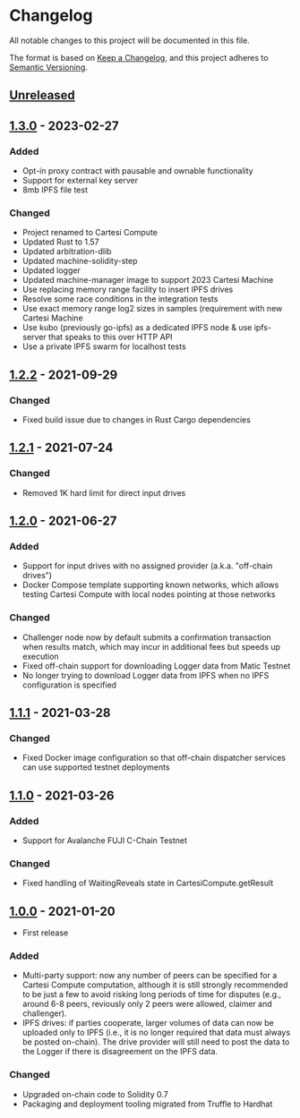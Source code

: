 # Changelog

All notable changes to this project will be documented in this file.

The format is based on [Keep a Changelog](https://keepachangelog.com/en/1.0.0/),
and this project adheres to [Semantic Versioning](https://semver.org/spec/v2.0.0.html).

## [Unreleased]

## [1.3.0] - 2023-02-27

### Added

-   Opt-in proxy contract with pausable and ownable functionality
-   Support for external key server
-   8mb IPFS file test

### Changed
-   Project renamed to Cartesi Compute
-   Updated Rust to 1.57
-   Updated arbitration-dlib
-   Updated machine-solidity-step
-   Updated logger
-   Updated machine-manager image to support 2023 Cartesi Machine
-   Use replacing memory range facility to insert IPFS drives
-   Resolve some race conditions in the integration tests
-   Use exact memory range log2 sizes in samples (requirement with new Cartesi Machine
-   Use kubo (previously go-ipfs) as a dedicated IPFS node & use ipfs-server that speaks to this over HTTP API
-   Use a private IPFS swarm for localhost tests

## [1.2.2] - 2021-09-29

### Changed

-   Fixed build issue due to changes in Rust Cargo dependencies

## [1.2.1] - 2021-07-24

### Changed

-   Removed 1K hard limit for direct input drives

## [1.2.0] - 2021-06-27

### Added

-   Support for input drives with no assigned provider (a.k.a. "off-chain drives")
-   Docker Compose template supporting known networks, which allows testing Cartesi Compute with local nodes pointing at those networks

### Changed

-   Challenger node now by default submits a confirmation transaction when results match, which may incur in additional fees but speeds up execution
-   Fixed off-chain support for downloading Logger data from Matic Testnet
-   No longer trying to download Logger data from IPFS when no IPFS configuration is specified

## [1.1.1] - 2021-03-28

### Changed

-   Fixed Docker image configuration so that off-chain dispatcher services can use supported testnet deployments

## [1.1.0] - 2021-03-26

### Added

-   Support for Avalanche FUJI C-Chain Testnet

### Changed

-   Fixed handling of WaitingReveals state in CartesiCompute.getResult

## [1.0.0] - 2021-01-20

-   First release

### Added

-   Multi-party support: now any number of peers can be specified for a Cartesi Compute computation, although it is still strongly recommended to be just a few to avoid risking long periods of time for disputes (e.g., around 6-8 peers, reviously only 2 peers were allowed, claimer and challenger).
-   IPFS drives: if parties cooperate, larger volumes of data can now be uploaded only to IPFS (i.e., it is no longer required that data must always be posted on-chain). The drive provider will still need to post the data to the Logger if there is disagreement on the IPFS data.

### Changed

-   Upgraded on-chain code to Solidity 0.7
-   Packaging and deployment tooling migrated from Truffle to Hardhat

[unreleased]: https://github.com/cartesi/descartes/compare/v1.3.0...HEAD
[1.3.0]: https://github.com/cartesi/descartes/releases/tag/v1.3.0
[1.2.2]: https://github.com/cartesi/descartes/releases/tag/v1.2.2
[1.2.1]: https://github.com/cartesi/descartes/releases/tag/v1.2.1
[1.2.0]: https://github.com/cartesi/descartes/releases/tag/v1.2.0
[1.1.1]: https://github.com/cartesi/descartes/releases/tag/v1.1.1
[1.1.0]: https://github.com/cartesi/descartes/releases/tag/v1.1.0
[1.0.0]: https://github.com/cartesi/descartes/releases/tag/v1.0.0
